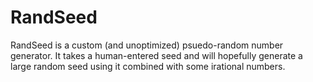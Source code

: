 # RandSeed

RandSeed is a custom (and unoptimized) psuedo-random number generator. It takes a human-entered seed and will hopefully generate a large random seed using it combined with some irational numbers.
